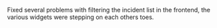 Fixed several problems with filtering the incident list in the frontend, the
various widgets were stepping on each others toes.
